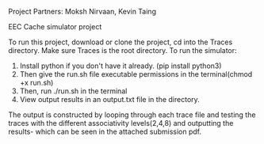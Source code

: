 Project Partners: Moksh Nirvaan, Kevin Taing

EEC Cache simulator project

To run this project, download or clone the project, cd into the Traces directory. Make sure Traces is the root directory. To run the simulator:

1. Install python if you don't have it already. (pip install python3)
2. Then give the run.sh file executable permissions in the terminal(chmod +x run.sh)
3. Then, run ./run.sh in the terminal
4. View output results in an output.txt file in the directory. 

The output is constructed by looping through each trace file and testing the traces with the different associativity levels(2,4,8) and outputting the results- which can be seen in the attached submission pdf. 
